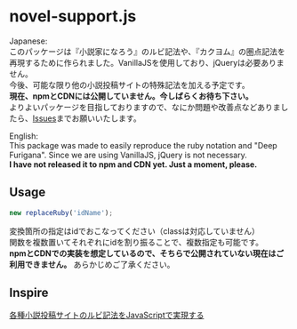 # novel-support.js
Japanese:  
このパッケージは『小説家になろう』のルビ記法や、『カクヨム』の圏点記法を再現するために作られました。VanillaJSを使用しており、jQueryは必要ありません。  
今後、可能な限り他の小説投稿サイトの特殊記法を加える予定です。  
**現在、npmとCDNには公開していません。今しばらくお待ち下さい。**  
よりよいパッケージを目指しておりますので、なにか問題や改善点などありましたら、[Issues](https://github.com/windChimeYK/replaceRuby/issues)までお願いいたします。 

English:  
This package was made to easily reproduce the ruby notation and "Deep Furigana". Since we are using VanillaJS, jQuery is not necessary.  
**I have not released it to npm and CDN yet. Just a moment, please.**

## Usage
``` JavaScript
new replaceRuby('idName');
```
変換箇所の指定はidでおこなってください（classは対応していません）  
関数を複数置いてそれぞれにidを割り振ることで、複数指定も可能です。  
**npmとCDNでの実装を想定しているので、そちらで公開されていない現在はご利用できません。**
あらかじめご了承ください。

## Inspire
[各種小説投稿サイトのルビ記法をJavaScriptで実現する](https://qiita.com/8amjp/items/d7c46d9dee0da4d530ef)